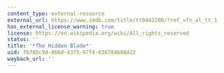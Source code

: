 ```yaml
---
content_type: external-resource
external_url: https://www.imdb.com/title/tt0442286/?ref_=fn_al_tt_1
has_external_license_warning: true
license: https://en.wikipedia.org/wiki/All_rights_reserved
status: ''
title: '*The Hidden Blade*'
uid: fb78bc9d-866d-4375-97f4-636784b98422
wayback_url: ''
---
```

